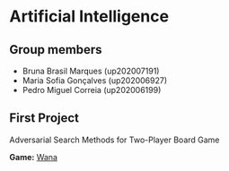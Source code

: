 # Artificial Intelligence

## Group members

- Bruna Brasil Marques (up202007191)
- Maria Sofia Gonçalves (up202006927)
- Pedro Miguel Correia (up202006199)

## First Project

Adversarial Search Methods for Two-Player Board Game

**Game:** [Wana](https://boardgamegeek.com/boardgame/364012/wana)



